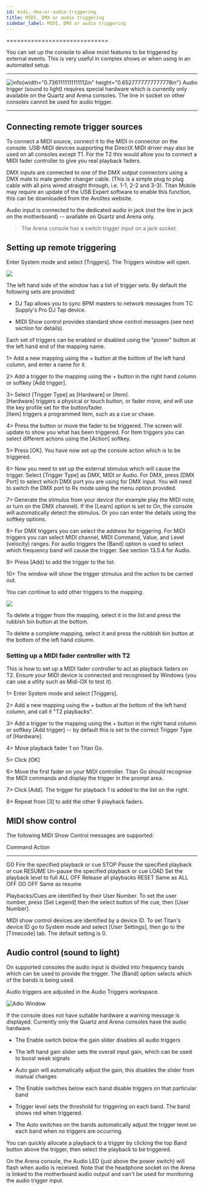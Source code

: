 ```yaml
---
id: midi,-dmx-or-audio-triggering 
title: MIDI, DMX or audio triggering
sidebar_label: MIDI, DMX or audio triggering
---
```

=============================

You can set up the console to allow most features to be triggered by
external events. This is very useful in complex shows or when using in
an automated setup.

  --------------------------------------------------------------------------------------------- -----------------------------------------------------------------------------------------------------------------------------------------------------------------------------------------------------
  ![info](/docs/images/image6.png){width="0.7361111111111112in" height="0.6527777777777778in"}   Audio trigger (sound to light) requires special hardware which is currently only available on the Quartz and Arena consoles. The line in socket on other consoles cannot be used for audio trigger.
  --------------------------------------------------------------------------------------------- -----------------------------------------------------------------------------------------------------------------------------------------------------------------------------------------------------

Connecting remote trigger sources
---------------------------------

To connect a MIDI source, connect it to the MIDI in connector on the
console. USB-MIDI devices supporting the DirectX MIDI driver may also be
used on all consoles except T1. For the T2 this would allow you to
connect a MIDI fader controller to give you real playback faders.

DMX inputs are connected to one of the DMX output connectors using a DMX
male to male gender changer cable. (This is a simple plug to plug cable
with all pins wired straight through, i.e. 1-1, 2-2 and 3-3). Titan
Mobile may require an update of the USB Expert software to enable this
function, this can be downloaded from the Avolites website.

Audio input is connected to the dedicated audio in jack (not the line in
jack on the motherboard) -- available on Quartz and Arena only.

> The Arena console has a switch trigger input on a jack socket.

Setting up remote triggering
----------------------------

Enter System mode and select \[Triggers\]. The Triggers window will
open.

![](/docs/images/image304.png)

The left hand side of the window has a list of trigger sets. By default
the following sets are provided:

-   DJ Tap allows you to sync BPM masters to network messages from TC
    Supply\'s Pro DJ Tap device.

-   MIDI Show control provides standard show control messages (see next
    section for details).

Each set of triggers can be enabled or disabled using the "power" button
at the left hand end of the mapping name.

1\> Add a new mapping using the + button at the bottom of the left hand
column, and enter a name for it.

2\> Add a trigger to the mapping using the + button in the right hand
column or softkey \[Add trigger\].

3\> Select \[Trigger Type\] as \[Hardware\] or \[Item\].\
\[Hardware\] triggers a physical or touch button, or fader move, and
will use the key profile set for the button/fader.\
\[Item\] triggers a programmed item, such as a cue or chase.

4\> Press the button or move the fader to be triggered. The screen will
update to show you what has been triggered. For Item triggers you can
select different actions using the \[Action\] softkey.

5\> Press \[OK\]. You have now set up the console action which is to be
triggered.

6\> Now you need to set up the external stimulus which will cause the
trigger. Select \[Trigger Type\] as DMX, MIDI or Audio. For DMX, press
\[DMX Port\] to select which DMX port you are using for DMX input. You
will need to switch the DMX port to Rx mode using the menu option
provided.

7\> Generate the stimulus from your device (for example play the MIDI
note, or turn on the DMX channel). If the \[Learn\] option is set to On,
the console will automatically detect the stimulus. Or you can enter the
details using the softkey options.

8\> For DMX triggers you can select the address for triggering. For MIDI
triggers you can select MIDI channel, MIDI Command, Value, and Level
(velocity) ranges. For audio triggers the \[Band\] option is used to
select which frequency band will cause the trigger. See section 13.5.4
for Audio.

9\> Press \[Add\] to add the trigger to the list.

10\> The window will show the trigger stimulus and the action to be
carried out.

You can continue to add other triggers to the mapping.

![](/docs/images/image305.png)

To delete a trigger from the mapping, select it in the list and press
the rubbish bin button at the bottom.

To delete a complete mapping, select it and press the rubbish bin button
at the bottom of the left hand column.

### Setting up a MIDI fader controller with T2

This is how to set up a MIDI fader controller to act as playback faders
on T2. Ensure your MIDI device is connected and recognised by Windows
(you can use a utlity such as Midi-OX to test it).

1\> Enter System mode and select \[Triggers\].

2\> Add a new mapping using the + button at the bottom of the left hand
column, and call it "T2 playbacks".

3\> Add a trigger to the mapping using the + button in the right hand
column or softkey \[Add trigger\] -- by default this is set to the
correct Trigger Type of \[Hardware\].

4\> Move playback fader 1 on Titan Go.

5\> Click \[OK\]

6\> Move the first fader on your MIDI controller. Titan Go should
recognise the MIDI commands and display the trigger in the prompt area.

7\> Click \[Add\]. The trigger for playback 1 is added to the list on
the right.

8\> Repeat from \[3\] to add the other 9 playback faders.

MIDI show control
-----------------

The following MIDI Show Control messages are supported:

  Command   Action
  --------- ----------------------------------------
  GO        Fire the specified playback or cue
  STOP      Pause the specified playback or cue
  RESUME    Un-pause the specified playback or cue
  LOAD      Set the playback level to full
  ALL OFF   Release all playbacks
  RESET     Same as ALL OFF
  GO OFF    Same as resume

Playbacks/Cues are identified by their User Number. To set the user
number, press \[Set Legend\] then the select button of the cue, then
\[User Number\].

MIDI show control devices are identified by a device ID. To set Titan's
device ID go to System mode and select \[User Settings\], then go to the
\[Timecode\] tab. The default setting is 0.

Audio control (sound to light)
------------------------------

On supported consoles the audio input is divided into frequency bands
which can be used to provide the trigger. The \[Band\] option selects
which of the bands is being used.

Audio triggers are adjusted in the Audio Triggers workspace.

![Adio Window](/docs/images/image306.png)

If the console does not have suitable hardware a warning message is
displayed. Currently only the Quartz and Arena consoles have the audio
hardware.

-   The Enable switch below the gain slider disables all audio triggers

-   The left hand gain slider sets the overall input gain, which can be
    used to boost weak signals

-   Auto gain will automatically adjust the gain, this disables the
    slider from manual changes

-   The Enable switches below each band disable triggers on that
    particular band

-   Trigger level sets the threshold for triggering on each band. The
    band shows red when triggered.

-   The Auto switches on the bands automatically adjust the trigger
    level on each band when no triggers are occurring.

You can quickly allocate a playback to a trigger by clicking the top
Band button above the trigger, then select the playback to be triggered.

On the Arena console, the Audio LED (just above the power switch) will
flash when audio is received. Note that the headphone socket on the
Arena is linked to the motherboard audio output and can't be used for
monitoring the audio trigger input.


